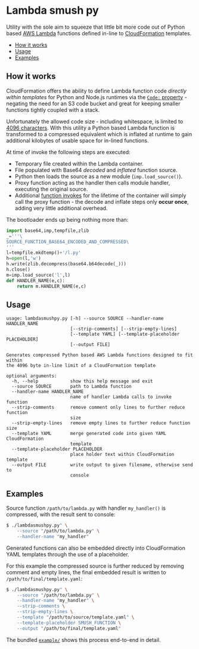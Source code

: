 # Lambda smush py
Utility with the sole aim to squeeze that little bit more code out of Python based [AWS Lambda](https://docs.aws.amazon.com/lambda/latest/dg/welcome.html) functions defined in-line to [CloudFormation](https://docs.aws.amazon.com/AWSCloudFormation/latest/UserGuide/aws-resource-lambda-function.html) templates.

- [How it works](#how-it-works)
- [Usage](#usage)
- [Examples](#examples)

## How it works
CloudFormation offers the ability to define Lambda function code _directly within templates_ for Python and Node.js runtimes via the [`Code:` property](https://docs.aws.amazon.com/AWSCloudFormation/latest/UserGuide/aws-resource-lambda-function.html#cfn-lambda-function-code) - negating the need for an S3 code bucket and great for keeping smaller functions tightly coupled with a stack.

Unfortunately the allowed code size - including whitespace, is limited to [4096 characters](https://docs.aws.amazon.com/AWSCloudFormation/latest/UserGuide/aws-properties-lambda-function-code.html#cfn-lambda-function-code-zipfile). With this utility a Python based Lambda function is transformed to a compressed equivalent which is inflated at runtime to gain additional kilobytes of usable space for in-lined functions.

At time of invoke the following steps are executed:
- Temporary file created within the Lambda container.
- File populated with Base64 _decoded_ and _inflated_ function source.
- Python then loads the source as a new module (`imp.load_source()`).
- Proxy function acting as the handler then calls module handler, executing the original source.
- Additional [function invokes](https://aws.amazon.com/blogs/compute/container-reuse-in-lambda/) for the lifetime of the container will simply call the proxy function - the decode and inflate steps only **occur once**, adding very little additional overhead.

The bootloader ends up being nothing more than:

```py
import base64,imp,tempfile,zlib
_='''\
SOURCE_FUNCTION_BASE64_ENCODED_AND_COMPRESSED\
'''
l=tempfile.mkdtemp()+'/l.py'
h=open(l,'w')
h.write(zlib.decompress(base64.b64decode(_)))
h.close()
m=imp.load_source('l',l)
def HANDLER_NAME(e,c):
	return m.HANDLER_NAME(e,c)
```

## Usage

```
usage: lambdasmushpy.py [-h] --source SOURCE --handler-name HANDLER_NAME
                        [--strip-comments] [--strip-empty-lines]
                        [--template YAML] [--template-placeholder PLACEHOLDER]
                        [--output FILE]

Generates compressed Python based AWS Lambda functions designed to fit within
the 4096 byte in-line limit of a CloudFormation template

optional arguments:
  -h, --help            show this help message and exit
  --source SOURCE       path to Lambda function
  --handler-name HANDLER_NAME
                        name of handler Lambda calls to invoke function
  --strip-comments      remove comment only lines to further reduce function
                        size
  --strip-empty-lines   remove empty lines to further reduce function size
  --template YAML       merge generated code into given YAML CloudFormation
                        template
  --template-placeholder PLACEHOLDER
                        place holder text within CloudFormation template
  --output FILE         write output to given filename, otherwise send to
                        console
```

## Examples
Source function `/path/to/lambda.py` with handler `my_handler()` is compressed, with the result sent to console:

```sh
$ ./lambdasmushpy.py" \
	--source "/path/to/lambda.py" \
	--handler-name "my_handler"
```

Generated functions can also be embedded directly into CloudFormation YAML templates through the use of a placeholder.

For this example the compressed source is further reduced by removing comment and empty lines, the final embedded result is written to `/path/to/final/template.yaml`:

```sh
$ ./lambdasmushpy.py" \
	--source "/path/to/lambda.py" \
	--handler-name "my_handler" \
	--strip-comments \
	--strip-empty-lines \
	--template "/path/to/source/template.yaml" \
	--template-placeholder SMUSH_FUNCTION \
	--output "/path/to/final/template.yaml"
```

The bundled [`example/`](example) shows this process end-to-end in detail.
